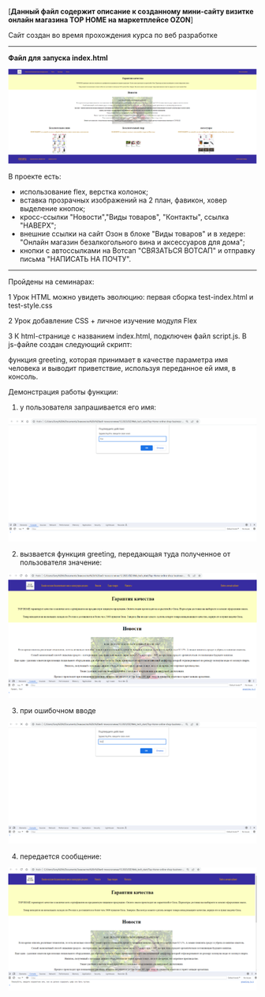 [**Данный файл содержит описание к созданному мини-сайту визитке онлайн магазина TOP HOME на маркетплейсе OZON**]

Сайт создан во время прохождения курса по веб разработке

***
**Файл для запуска index.html**


![веб-страница](preview_foto\pane_all_view.png)

В проекте есть:
- использование flex, верстка колонок;
- вставка прозрачных изображений на 2 план, фавикон, ховер выделение кнопок;
- кросс-ссылки "Новости","Виды товаров", "Контакты", ссылка "НАВЕРХ";
- внешние ссылки на сайт Озон в блоке "Виды товаров" и в хедере: "Онлайн магазин безалкогольного вина и аксессуаров для дома";
- кнопки с автоссылками на Вотсап "СВЯЗАТЬСЯ ВОТСАП" и отправку письма "НАПИСАТЬ НА ПОЧТУ".

***
Пройдены на семинарах:

1 Урок HTML
можно увидеть эволюцию: первая сборка test-index.html и test-style.css

2 Урок добавление CSS + личное изучение модуля Flex

3 К html-странице с названием index.html, подключен файл script.js. В js-файле создан следующий скрипт:

функция greeting, которая принимает в качестве параметра имя человека и выводит приветствие, используя переданное ей имя, в консоль.

Демонстрация работы функции: 
 1. у пользователя запрашивается его имя:

![запрашивается его имя](preview_foto\test_jscript_w1.png)

 2. вызвается функция greeting, передающая туда полученное от пользователя значение:

![вызвается функция greeting](preview_foto\test_jscript_w2_true.png)

 3. при ошибочном вводе 
 
![ошибочный ввод](preview_foto\test_jscript_w3.png)

 4. передается сообщение:

![Пожалуйста, введите корректное имя, оно не должно содержать цифр или быть пустым](preview_foto\test_jscript_w4_false.png)



